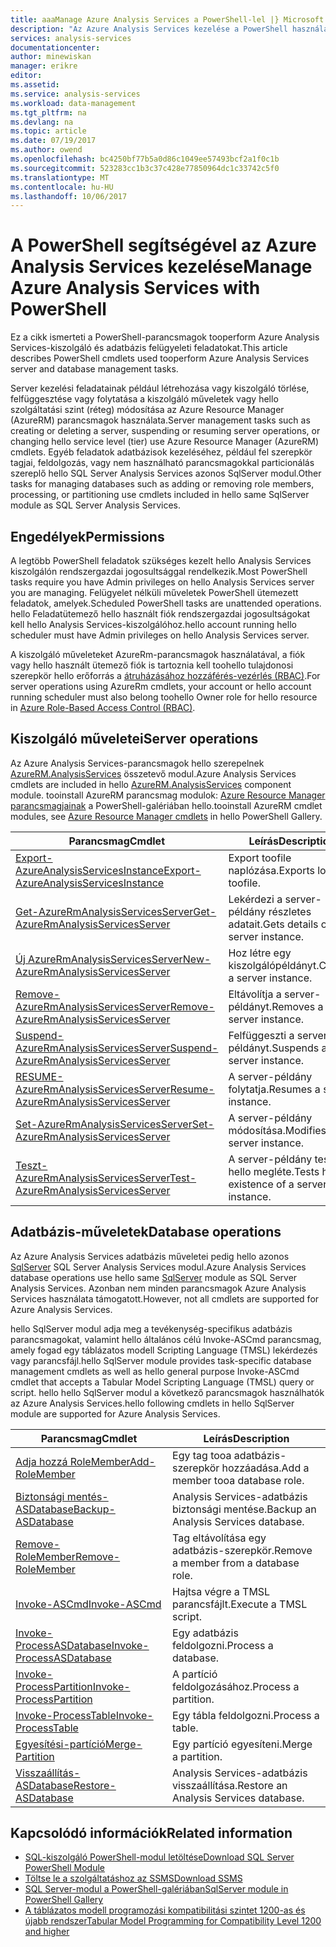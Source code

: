 ```yaml
---
title: aaaManage Azure Analysis Services a PowerShell-lel |} Microsoft Docs
description: "Az Azure Analysis Services kezelése a PowerShell használatával."
services: analysis-services
documentationcenter: 
author: minewiskan
manager: erikre
editor: 
ms.assetid: 
ms.service: analysis-services
ms.workload: data-management
ms.tgt_pltfrm: na
ms.devlang: na
ms.topic: article
ms.date: 07/19/2017
ms.author: owend
ms.openlocfilehash: bc4250bf77b5a0d86c1049ee57493bcf2a1f0c1b
ms.sourcegitcommit: 523283cc1b3c37c428e77850964dc1c33742c5f0
ms.translationtype: MT
ms.contentlocale: hu-HU
ms.lasthandoff: 10/06/2017
---
```

# <a name="manage-azure-analysis-services-with-powershell"></a><span data-ttu-id="e69ed-103">A PowerShell segítségével az Azure Analysis Services kezelése</span><span class="sxs-lookup"><span data-stu-id="e69ed-103">Manage Azure Analysis Services with PowerShell</span></span>

<span data-ttu-id="e69ed-104">Ez a cikk ismerteti a PowerShell-parancsmagok tooperform Azure Analysis Services-kiszolgáló és adatbázis felügyeleti feladatokat.</span><span class="sxs-lookup"><span data-stu-id="e69ed-104">This article describes PowerShell cmdlets used tooperform Azure Analysis Services server and database management tasks.</span></span> 

<span data-ttu-id="e69ed-105">Server kezelési feladatainak például létrehozása vagy kiszolgáló törlése, felfüggesztése vagy folytatása a kiszolgáló műveletek vagy hello szolgáltatási szint (réteg) módosítása az Azure Resource Manager (AzureRM) parancsmagok használata.</span><span class="sxs-lookup"><span data-stu-id="e69ed-105">Server management tasks such as creating or deleting a server, suspending or resuming server operations, or changing hello service level (tier) use Azure Resource Manager (AzureRM) cmdlets.</span></span> <span data-ttu-id="e69ed-106">Egyéb feladatok adatbázisok kezeléséhez, például fel szerepkör tagjai, feldolgozás, vagy nem használható parancsmagokkal particionálás szereplő hello SQL Server Analysis Services azonos SqlServer modul.</span><span class="sxs-lookup"><span data-stu-id="e69ed-106">Other tasks for managing databases such as adding or removing role members, processing, or partitioning use cmdlets included in hello same SqlServer module as SQL Server Analysis Services.</span></span>

## <a name="permissions"></a><span data-ttu-id="e69ed-107">Engedélyek</span><span class="sxs-lookup"><span data-stu-id="e69ed-107">Permissions</span></span>
<span data-ttu-id="e69ed-108">A legtöbb PowerShell feladatok szükséges kezelt hello Analysis Services kiszolgálón rendszergazdai jogosultsággal rendelkezik.</span><span class="sxs-lookup"><span data-stu-id="e69ed-108">Most PowerShell tasks require you have Admin privileges on hello Analysis Services server you are managing.</span></span> <span data-ttu-id="e69ed-109">Felügyelet nélküli műveletek PowerShell ütemezett feladatok, amelyek.</span><span class="sxs-lookup"><span data-stu-id="e69ed-109">Scheduled PowerShell tasks are unattended operations.</span></span> <span data-ttu-id="e69ed-110">hello Feladatütemező hello használt fiók rendszergazdai jogosultságokat kell hello Analysis Services-kiszolgálóhoz.</span><span class="sxs-lookup"><span data-stu-id="e69ed-110">hello account running hello scheduler must have Admin privileges on hello Analysis Services server.</span></span> 

<span data-ttu-id="e69ed-111">A kiszolgáló műveleteket AzureRm-parancsmagok használatával, a fiók vagy hello használt ütemező fiók is tartoznia kell toohello tulajdonosi szerepkör hello erőforrás a [átruházásához hozzáférés-vezérlés (RBAC)](../active-directory/role-based-access-control-what-is.md).</span><span class="sxs-lookup"><span data-stu-id="e69ed-111">For server operations using AzureRm cmdlets, your account or hello account running scheduler must also belong toohello Owner role for hello resource in [Azure Role-Based Access Control (RBAC)](../active-directory/role-based-access-control-what-is.md).</span></span> 

## <a name="server-operations"></a><span data-ttu-id="e69ed-112">Kiszolgáló műveletei</span><span class="sxs-lookup"><span data-stu-id="e69ed-112">Server operations</span></span> 
<span data-ttu-id="e69ed-113">Az Azure Analysis Services-parancsmagok hello szerepelnek [AzureRM.AnalysisServices](https://www.powershellgallery.com/packages/AzureRM.AnalysisServices) összetevő modul.</span><span class="sxs-lookup"><span data-stu-id="e69ed-113">Azure Analysis Services cmdlets are included in hello [AzureRM.AnalysisServices](https://www.powershellgallery.com/packages/AzureRM.AnalysisServices) component module.</span></span> <span data-ttu-id="e69ed-114">tooinstall AzureRM parancsmag modulok: [Azure Resource Manager parancsmagjainak](/powershell/azure/overview) a PowerShell-galériában hello.</span><span class="sxs-lookup"><span data-stu-id="e69ed-114">tooinstall AzureRM cmdlet modules, see [Azure Resource Manager cmdlets](/powershell/azure/overview) in hello PowerShell Gallery.</span></span>

|<span data-ttu-id="e69ed-115">Parancsmag</span><span class="sxs-lookup"><span data-stu-id="e69ed-115">Cmdlet</span></span>|<span data-ttu-id="e69ed-116">Leírás</span><span class="sxs-lookup"><span data-stu-id="e69ed-116">Description</span></span>| 
|------------|-----------------| 
|[<span data-ttu-id="e69ed-117">Export-AzureAnalysisServicesInstance</span><span class="sxs-lookup"><span data-stu-id="e69ed-117">Export-AzureAnalysisServicesInstance</span></span>](/powershell/module/azurerm.analysisservices/export-azureanalysisservicesinstancelog)|<span data-ttu-id="e69ed-118">Export toofile naplózása.</span><span class="sxs-lookup"><span data-stu-id="e69ed-118">Exports log toofile.</span></span>| 
|[<span data-ttu-id="e69ed-119">Get-AzureRmAnalysisServicesServer</span><span class="sxs-lookup"><span data-stu-id="e69ed-119">Get-AzureRmAnalysisServicesServer</span></span>](/powershell/module/azurerm.analysisservices/get-azurermanalysisservicesserver)|<span data-ttu-id="e69ed-120">Lekérdezi a server-példány részletes adatait.</span><span class="sxs-lookup"><span data-stu-id="e69ed-120">Gets details of a server instance.</span></span>|  
|[<span data-ttu-id="e69ed-121">Új AzureRmAnalysisServicesServer</span><span class="sxs-lookup"><span data-stu-id="e69ed-121">New-AzureRmAnalysisServicesServer</span></span>](/powershell/module/azurerm.analysisservices/new-azurermanalysisservicesserver)|<span data-ttu-id="e69ed-122">Hoz létre egy kiszolgálópéldányt.</span><span class="sxs-lookup"><span data-stu-id="e69ed-122">Creates a server instance.</span></span>|
|[<span data-ttu-id="e69ed-123">Remove-AzureRmAnalysisServicesServer</span><span class="sxs-lookup"><span data-stu-id="e69ed-123">Remove-AzureRmAnalysisServicesServer</span></span>](/powershell/module/azurerm.analysisservices/remove-azurermanalysisservicesserver)|<span data-ttu-id="e69ed-124">Eltávolítja a server-példányt.</span><span class="sxs-lookup"><span data-stu-id="e69ed-124">Removes a server instance.</span></span>|  
|[<span data-ttu-id="e69ed-125">Suspend-AzureRmAnalysisServicesServer</span><span class="sxs-lookup"><span data-stu-id="e69ed-125">Suspend-AzureRmAnalysisServicesServer</span></span>](/powershell/module/azurerm.analysisservices/suspend-azurermanalysisservicesserver)|<span data-ttu-id="e69ed-126">Felfüggeszti a server-példányt.</span><span class="sxs-lookup"><span data-stu-id="e69ed-126">Suspends a server instance.</span></span>| 
|[<span data-ttu-id="e69ed-127">RESUME-AzureRmAnalysisServicesServer</span><span class="sxs-lookup"><span data-stu-id="e69ed-127">Resume-AzureRmAnalysisServicesServer</span></span>](/powershell/module/azurerm.analysisservices/resume-azurermanalysisservicesserver)|<span data-ttu-id="e69ed-128">A server-példány folytatja.</span><span class="sxs-lookup"><span data-stu-id="e69ed-128">Resumes a server instance.</span></span>|  
|[<span data-ttu-id="e69ed-129">Set-AzureRmAnalysisServicesServer</span><span class="sxs-lookup"><span data-stu-id="e69ed-129">Set-AzureRmAnalysisServicesServer</span></span>](/powershell/module/azurerm.analysisservices/set-azurermanalysisservicesserver)|<span data-ttu-id="e69ed-130">A server-példány módosítása.</span><span class="sxs-lookup"><span data-stu-id="e69ed-130">Modifies a server instance.</span></span>|   
|[<span data-ttu-id="e69ed-131">Teszt-AzureRmAnalysisServicesServer</span><span class="sxs-lookup"><span data-stu-id="e69ed-131">Test-AzureRmAnalysisServicesServer</span></span>](/powershell/module/azurerm.analysisservices/test-azurermanalysisservicesserver)|<span data-ttu-id="e69ed-132">A server-példány tesztek hello megléte.</span><span class="sxs-lookup"><span data-stu-id="e69ed-132">Tests hello existence of a server  instance.</span></span>| 

## <a name="database-operations"></a><span data-ttu-id="e69ed-133">Adatbázis-műveletek</span><span class="sxs-lookup"><span data-stu-id="e69ed-133">Database operations</span></span>

<span data-ttu-id="e69ed-134">Az Azure Analysis Services adatbázis műveletei pedig hello azonos [SqlServer](https://www.powershellgallery.com/packages/SqlServer) SQL Server Analysis Services modul.</span><span class="sxs-lookup"><span data-stu-id="e69ed-134">Azure Analysis Services database operations use hello same [SqlServer](https://www.powershellgallery.com/packages/SqlServer) module as SQL Server Analysis Services.</span></span> <span data-ttu-id="e69ed-135">Azonban nem minden parancsmagok Azure Analysis Services használata támogatott.</span><span class="sxs-lookup"><span data-stu-id="e69ed-135">However, not all cmdlets are supported for Azure Analysis Services.</span></span> 

<span data-ttu-id="e69ed-136">hello SqlServer modul adja meg a tevékenység-specifikus adatbázis parancsmagokat, valamint hello általános célú Invoke-ASCmd parancsmag, amely fogad egy táblázatos modell Scripting Language (TMSL) lekérdezés vagy parancsfájl.</span><span class="sxs-lookup"><span data-stu-id="e69ed-136">hello SqlServer module provides task-specific database management cmdlets as well as hello general purpose Invoke-ASCmd cmdlet that accepts a Tabular Model Scripting Language (TMSL) query or script.</span></span> <span data-ttu-id="e69ed-137">hello hello SqlServer modul a következő parancsmagok használhatók az Azure Analysis Services.</span><span class="sxs-lookup"><span data-stu-id="e69ed-137">hello following cmdlets in hello SqlServer module are supported for Azure Analysis Services.</span></span>

  
|<span data-ttu-id="e69ed-138">Parancsmag</span><span class="sxs-lookup"><span data-stu-id="e69ed-138">Cmdlet</span></span>|<span data-ttu-id="e69ed-139">Leírás</span><span class="sxs-lookup"><span data-stu-id="e69ed-139">Description</span></span>|
|------------|-----------------| 
|[<span data-ttu-id="e69ed-140">Adja hozzá RoleMember</span><span class="sxs-lookup"><span data-stu-id="e69ed-140">Add-RoleMember</span></span>](https://msdn.microsoft.com/library/hh510167.aspx)|<span data-ttu-id="e69ed-141">Egy tag tooa adatbázis-szerepkör hozzáadása.</span><span class="sxs-lookup"><span data-stu-id="e69ed-141">Add a member tooa database role.</span></span>| 
|[<span data-ttu-id="e69ed-142">Biztonsági mentés-ASDatabase</span><span class="sxs-lookup"><span data-stu-id="e69ed-142">Backup-ASDatabase</span></span>](https://docs.microsoft.com/sql/analysis-services/powershell/backup-asdatabase-cmdlet)|<span data-ttu-id="e69ed-143">Analysis Services-adatbázis biztonsági mentése.</span><span class="sxs-lookup"><span data-stu-id="e69ed-143">Backup an Analysis Services database.</span></span>|  
|[<span data-ttu-id="e69ed-144">Remove-RoleMember</span><span class="sxs-lookup"><span data-stu-id="e69ed-144">Remove-RoleMember</span></span>](https://msdn.microsoft.com/library/hh510173.aspx)|<span data-ttu-id="e69ed-145">Tag eltávolítása egy adatbázis-szerepkör.</span><span class="sxs-lookup"><span data-stu-id="e69ed-145">Remove a member from a database role.</span></span>|   
|[<span data-ttu-id="e69ed-146">Invoke-ASCmd</span><span class="sxs-lookup"><span data-stu-id="e69ed-146">Invoke-ASCmd</span></span>](https://msdn.microsoft.com/library/hh479579.aspx)|<span data-ttu-id="e69ed-147">Hajtsa végre a TMSL parancsfájlt.</span><span class="sxs-lookup"><span data-stu-id="e69ed-147">Execute a TMSL script.</span></span>|
|[<span data-ttu-id="e69ed-148">Invoke-ProcessASDatabase</span><span class="sxs-lookup"><span data-stu-id="e69ed-148">Invoke-ProcessASDatabase</span></span>](https://msdn.microsoft.com/library/mt651773.aspx)|<span data-ttu-id="e69ed-149">Egy adatbázis feldolgozni.</span><span class="sxs-lookup"><span data-stu-id="e69ed-149">Process a database.</span></span>|  
|[<span data-ttu-id="e69ed-150">Invoke-ProcessPartition</span><span class="sxs-lookup"><span data-stu-id="e69ed-150">Invoke-ProcessPartition</span></span>](https://msdn.microsoft.com/library/hh510164.aspx)|<span data-ttu-id="e69ed-151">A partíció feldolgozásához.</span><span class="sxs-lookup"><span data-stu-id="e69ed-151">Process a partition.</span></span>| 
|[<span data-ttu-id="e69ed-152">Invoke-ProcessTable</span><span class="sxs-lookup"><span data-stu-id="e69ed-152">Invoke-ProcessTable</span></span>](https://msdn.microsoft.com/library/mt651774.aspx)|<span data-ttu-id="e69ed-153">Egy tábla feldolgozni.</span><span class="sxs-lookup"><span data-stu-id="e69ed-153">Process a table.</span></span>|  
|[<span data-ttu-id="e69ed-154">Egyesítési-partíció</span><span class="sxs-lookup"><span data-stu-id="e69ed-154">Merge-Partition</span></span>](https://msdn.microsoft.com/library/hh479576.aspx)|<span data-ttu-id="e69ed-155">Egy partíció egyesíteni.</span><span class="sxs-lookup"><span data-stu-id="e69ed-155">Merge a partition.</span></span>|  
|[<span data-ttu-id="e69ed-156">Visszaállítás-ASDatabase</span><span class="sxs-lookup"><span data-stu-id="e69ed-156">Restore-ASDatabase</span></span>](https://docs.microsoft.com/sql/analysis-services/powershell/restore-asdatabase-cmdlet)|<span data-ttu-id="e69ed-157">Analysis Services-adatbázis visszaállítása.</span><span class="sxs-lookup"><span data-stu-id="e69ed-157">Restore an Analysis Services database.</span></span>| 
  

## <a name="related-information"></a><span data-ttu-id="e69ed-158">Kapcsolódó információk</span><span class="sxs-lookup"><span data-stu-id="e69ed-158">Related information</span></span>

* [<span data-ttu-id="e69ed-159">SQL-kiszolgáló PowerShell-modul letöltése</span><span class="sxs-lookup"><span data-stu-id="e69ed-159">Download SQL Server PowerShell Module</span></span>](https://docs.microsoft.com/sql/ssms/download-sql-server-ps-module)   
* [<span data-ttu-id="e69ed-160">Töltse le a szolgáltatáshoz az SSMS</span><span class="sxs-lookup"><span data-stu-id="e69ed-160">Download SSMS</span></span>](https://docs.microsoft.com/sql/ssms/download-sql-server-management-studio-ssms)   
* [<span data-ttu-id="e69ed-161">SQL Server-modul a PowerShell-galériában</span><span class="sxs-lookup"><span data-stu-id="e69ed-161">SqlServer module in PowerShell Gallery</span></span>](https://www.powershellgallery.com/packages/SqlServer)    
* [<span data-ttu-id="e69ed-162">A táblázatos modell programozási kompatibilitási szintet 1200-as és újabb rendszer</span><span class="sxs-lookup"><span data-stu-id="e69ed-162">Tabular Model Programming for Compatibility Level 1200 and higher</span></span>](https://msdn.microsoft.com/library/mt712541.aspx)
